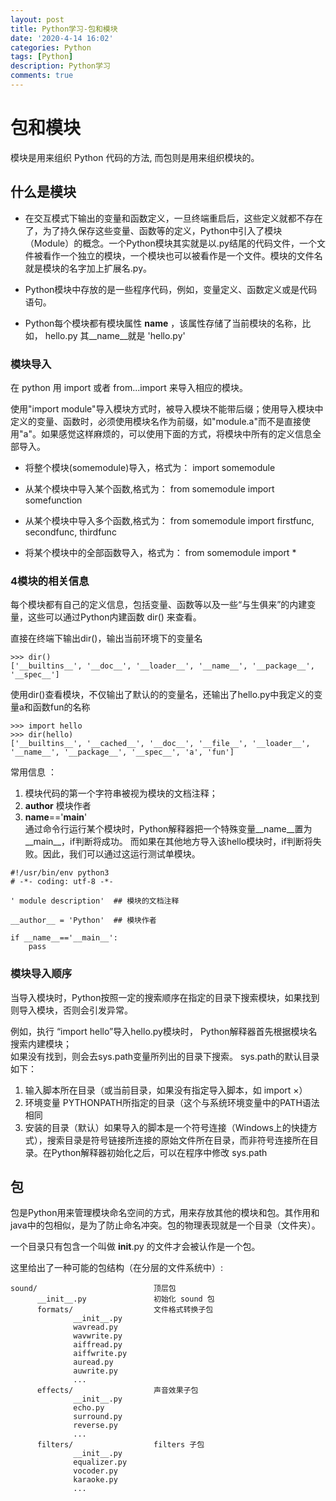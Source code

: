 ```yaml
---
layout: post
title: Python学习-包和模块
date: '2020-4-14 16:02'
categories: Python
tags: [Python]
description: Python学习
comments: true
---
```


# 包和模块

模块是用来组织 Python 代码的方法,  而包则是用来组织模块的。


## 什么是模块 
- 在交互模式下输出的变量和函数定义，一旦终端重启后，这些定义就都不存在了，为了持久保存这些变量、函数等的定义，Python中引入了模块（Module）的概念。一个Python模块其实就是以.py结尾的代码文件，一个文件被看作一个独立的模块，一个模块也可以被看作是一个文件。模块的文件名就是模块的名字加上扩展名.py。

- Python模块中存放的是一些程序代码，例如，变量定义、函数定义或是代码语句。

- Python每个模块都有模块属性 __name__ ，该属性存储了当前模块的名称，比如， hello.py 其__name__就是 'hello.py'

### 模块导入

在 python 用 import 或者 from...import 来导入相应的模块。

使用"import module"导入模块方式时，被导入模块不能带后缀；使用导入模块中定义的变量、函数时，必须使用模块名作为前缀，如"module.a"而不是直接使用"a"。如果感觉这样麻烦的，可以使用下面的方式，将模块中所有的定义信息全部导入。
  
- 将整个模块(somemodule)导入，格式为： import somemodule

- 从某个模块中导入某个函数,格式为： from somemodule import somefunction

- 从某个模块中导入多个函数,格式为： from somemodule import firstfunc, secondfunc, thirdfunc

- 将某个模块中的全部函数导入，格式为： from somemodule import *

### 4模块的相关信息

每个模块都有自己的定义信息，包括变量、函数等以及一些“与生俱来”的内建变量，这些可以通过Python内建函数 dir() 来查看。

直接在终端下输出dir()，输出当前环境下的变量名

```
>>> dir()  
['__builtins__', '__doc__', '__loader__', '__name__', '__package__', '__spec__']
```

使用dir()查看模块，不仅输出了默认的的变量名，还输出了hello.py中我定义的变量a和函数fun的名称


```
>>> import hello  
>>> dir(hello)  
['__builtins__', '__cached__', '__doc__', '__file__', '__loader__', '__name__', '__package__', '__spec__', 'a', 'fun']
```

常用信息 ： 

1. 模块代码的第一个字符串被视为模块的文档注释；
1. __author__ 模块作者
1. __name__=='__main__'  
通过命令行运行某个模块时，Python解释器把一个特殊变量__name__置为__main__，if判断将成功。
而如果在其他地方导入该hello模块时，if判断将失败。因此，我们可以通过这运行测试单模块。

```
#!/usr/bin/env python3
# -*- coding: utf-8 -*-

' module description'  ## 模块的文档注释

__author__ = 'Python'  ## 模块作者

if __name__=='__main__':
    pass
```


### 模块导入顺序
当导入模块时，Python按照一定的搜索顺序在指定的目录下搜索模块，如果找到则导入模块，否则会引发异常。

例如，执行 “import hello”导入hello.py模块时，
Python解释器首先根据模块名搜索内建模块；  
如果没有找到，则会去sys.path变量所列出的目录下搜索。
sys.path的默认目录如下：
1. 输入脚本所在目录（或当前目录，如果没有指定导入脚本，如 import ×）
1. 环境变量 PYTHONPATH所指定的目录（这个与系统环境变量中的PATH语法相同
1. 安装的目录（默认）如果导入的脚本是一个符号连接（Windows上的快捷方式），搜索目录是符号链接所连接的原始文件所在目录，而非符号连接所在目录。在Python解释器初始化之后，可以在程序中修改 sys.path

## 包

包是Python用来管理模块命名空间的方式，用来存放其他的模块和包。其作用和java中的包相似，是为了防止命名冲突。包的物理表现就是一个目录（文件夹）。

一个目录只有包含一个叫做 __init__.py 的文件才会被认作是一个包。

这里给出了一种可能的包结构（在分层的文件系统中）:

```
sound/                          顶层包
      __init__.py               初始化 sound 包
      formats/                  文件格式转换子包
              __init__.py
              wavread.py
              wavwrite.py
              aiffread.py
              aiffwrite.py
              auread.py
              auwrite.py
              ...
      effects/                  声音效果子包
              __init__.py
              echo.py
              surround.py
              reverse.py
              ...
      filters/                  filters 子包
              __init__.py
              equalizer.py
              vocoder.py
              karaoke.py
              ...
```


